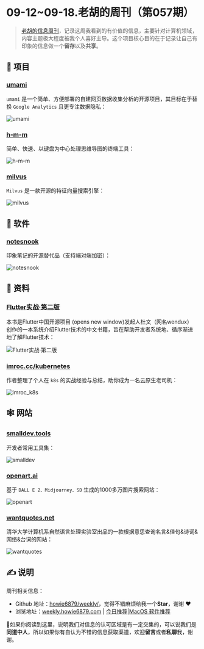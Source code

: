 # 09-12~09-18.老胡的周刊（第057期）

> [老胡的信息周刊](https://weekly.howie6879.com/)，记录这周我看到的有价值的信息，主要针对计算机领域，内容主题极大程度被我个人喜好主导。这个项目核心目的在于记录让自己有印象的信息做一个**留存**以及**共享**。

## 🎯 项目

### [umami](https://github.com/umami-software/umami)

`umami`  是一个简单、方便部署的自建网页数据收集分析的开源项目，其目标在于替换 `Google Analytics` 且更专注数据隐私：

![umami](https://images-1252557999.file.myqcloud.com/uPic/umami.jpg)

### [h-m-m](https://github.com/nadrad/h-m-m)

简单、快速、以键盘为中心处理思维导图的终端工具：

![h-m-m](https://images-1252557999.file.myqcloud.com/uPic/h-m-m.png)

### [milvus](https://github.com/milvus-io/milvus)

`Milvus` 是一款开源的特征向量搜索引擎：

![milvus](https://images-1252557999.file.myqcloud.com/uPic/milvus.jpg)

## 🤖 软件

### [notesnook](https://github.com/streetwriters/notesnook)

印象笔记的开源替代品（支持端对端加密）：

![notesnook](https://images-1252557999.file.myqcloud.com/uPic/notesnook.webp)

## 👀 资料

### [Flutter实战·第二版](https://book.flutterchina.club/)

本书是Flutter中国开源项目 (opens new window)发起人杜文（网名wendux） 创作的一本系统介绍Flutter技术的中文书籍，旨在帮助开发者系统地、循序渐进地了解Flutter技术：

![Flutter实战·第二版](https://images-1252557999.file.myqcloud.com/uPic/Flutter实战·第二版.jpg)

### [imroc.cc/kubernetes](https://imroc.cc/kubernetes/)

作者整理了个人在 `k8s` 的实战经验与总结，助你成为一名云原生老司机：

![imroc_k8s](https://images-1252557999.file.myqcloud.com/uPic/imroc_k8s.jpg)

## 🕸 网站

### [smalldev.tools](https://smalldev.tools/)

开发者常用工具集：

![smalldev](https://images-1252557999.file.myqcloud.com/uPic/smalldev.jpg)

### [openart.ai](https://openart.ai/)

基于 `DALL E 2、Midjourney、SD` 生成的1000多万图片搜索网站：

![openart](https://images-1252557999.file.myqcloud.com/uPic/openart.jpg)

### [wantquotes.net](https://wantquotes.net/)

清华大学计算机系自然语言处理实验室出品的一款根据意思查询名言&佳句&诗词&网络&台词的网站：

![wantquotes](https://images-1252557999.file.myqcloud.com/uPic/wantquotes.jpg)

## ✍️ 说明

周刊相关信息：

- Github 地址：[howie6879/weekly/](https://github.com/howie6879/weekly/)，觉得不错麻烦给我一个**Star**，谢谢 ❤️
- 浏览地址：[weekly.howie6879.com](https://weekly.howie6879.com) | [今日推荐](https://weekly.howie6879.com/recommend/index.html)|[MacOS 软件推荐](https://weekly.howie6879.com/soft/mac.html)

🙌如果你阅读到这里，说明我们对信息的认可区域是有一定交集的，可以说我们是**同道中人**，所以如果你有自认为不错的信息获取渠道，欢迎**留言**或者**私聊**我，谢谢。
